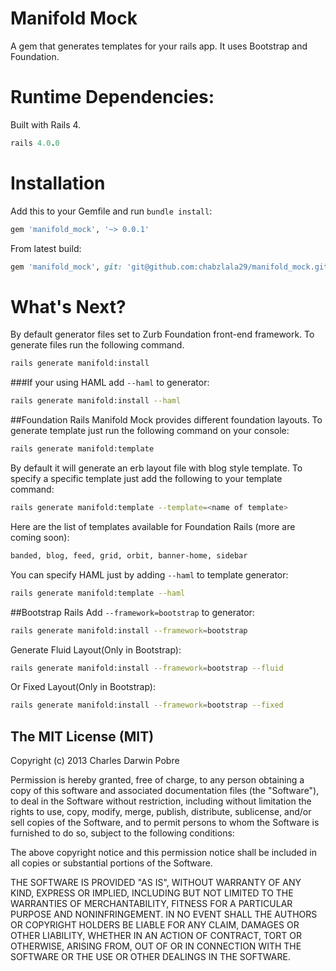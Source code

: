 # Manifold Mock

A gem that generates templates for your rails app. It uses Bootstrap and Foundation.

# Runtime Dependencies:
Built with Rails 4.
```ruby
rails 4.0.0
```

# Installation

Add this to your Gemfile and run ```bundle install```:

```ruby
gem 'manifold_mock', '~> 0.0.1'
```
From latest build:
  
```ruby
gem 'manifold_mock', git: 'git@github.com:chabzlala29/manifold_mock.git'
```

# What's Next?

By default generator files set to Zurb Foundation front-end framework. To generate files run the following command.
```bash
rails generate manifold:install  
```

###If your using HAML add ```--haml``` to generator:
```bash
rails generate manifold:install --haml
```
##Foundation Rails
Manifold Mock provides different foundation layouts. To generate template just run the following command on your console:

```bash
rails generate manifold:template
```
By default it will generate an erb layout file with blog style template. To specify a specific template just add the following to your template command:
```bash
rails generate manifold:template --template=<name of template>
```
Here are the list of templates available for Foundation Rails (more are coming soon):
```bash
banded, blog, feed, grid, orbit, banner-home, sidebar
```

You can specify HAML just by adding ```--haml``` to template generator:
```bash
rails generate manifold:template --haml
```

##Bootstrap Rails
Add ```--framework=bootstrap``` to generator:
```bash
rails generate manifold:install --framework=bootstrap
```

Generate Fluid Layout(Only in Bootstrap):
```bash
rails generate manifold:install --framework=bootstrap --fluid
```

Or Fixed Layout(Only in Bootstrap):
```bash
rails generate manifold:install --framework=bootstrap --fixed
```


## The MIT License (MIT)

Copyright (c) 2013 Charles Darwin Pobre

Permission is hereby granted, free of charge, to any person obtaining a copy of
this software and associated documentation files (the "Software"), to deal in
the Software without restriction, including without limitation the rights to
use, copy, modify, merge, publish, distribute, sublicense, and/or sell copies of
the Software, and to permit persons to whom the Software is furnished to do so,
subject to the following conditions:

The above copyright notice and this permission notice shall be included in all
copies or substantial portions of the Software.

THE SOFTWARE IS PROVIDED "AS IS", WITHOUT WARRANTY OF ANY KIND, EXPRESS OR
IMPLIED, INCLUDING BUT NOT LIMITED TO THE WARRANTIES OF MERCHANTABILITY, FITNESS
FOR A PARTICULAR PURPOSE AND NONINFRINGEMENT. IN NO EVENT SHALL THE AUTHORS OR
COPYRIGHT HOLDERS BE LIABLE FOR ANY CLAIM, DAMAGES OR OTHER LIABILITY, WHETHER
IN AN ACTION OF CONTRACT, TORT OR OTHERWISE, ARISING FROM, OUT OF OR IN
CONNECTION WITH THE SOFTWARE OR THE USE OR OTHER DEALINGS IN THE SOFTWARE.
